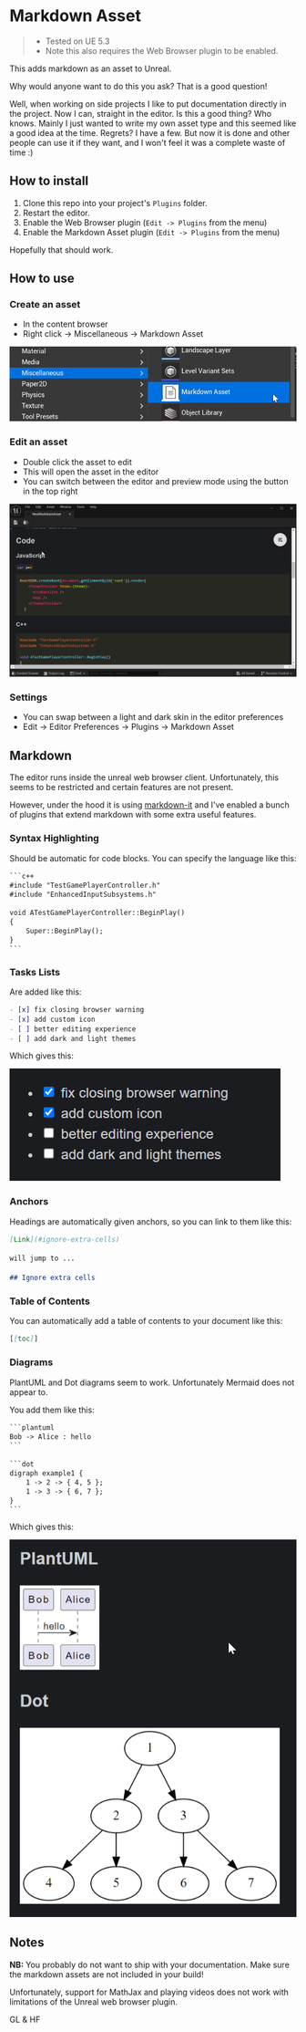 # Markdown Asset

> * Tested on UE 5.3
> * Note this also requires the Web Browser plugin to be enabled.

This adds markdown as an asset to Unreal.

Why would anyone want to do this you ask? That is a good question!

Well, when working on side projects I like to put documentation directly in the project. Now I can, straight in the editor. Is this a good thing? Who knows. Mainly I just wanted to write my own asset type and this seemed like a good idea at the time. Regrets? I have a few. But now it is done and other people can use it if they want, and I won't feel it was a complete waste of time :)

## How to install

1. Clone this repo into your project's `Plugins` folder.
2. Restart the editor.
3. Enable the Web Browser plugin (`Edit -> Plugins` from the menu)
4. Enable the Markdown Asset plugin (`Edit -> Plugins` from the menu)

Hopefully that should work.

## How to use

### Create an asset

* In the content browser
* Right click -> Miscellaneous -> Markdown Asset

![X](./Docs/NewAsset.png)

### Edit an asset

* Double click the asset to edit
* This will open the asset in the editor
* You can switch between the editor and preview mode using the button in the top right

![X](./Docs/Editing.png)

### Settings

* You can swap between a light and dark skin in the editor preferences
* Edit -> Editor Preferences -> Plugins -> Markdown Asset

## Markdown

The editor runs inside the unreal web browser client. Unfortunately, this seems to be restricted and certain features are not present.

However, under the hood it is using [markdown-it](https://github.com/markdown-it/markdown-it) and I've enabled a bunch of plugins  that extend markdown with some extra useful features.

### Syntax Highlighting

Should be automatic for code blocks. You can specify the language like this:

    ```c++
    #include "TestGamePlayerController.h"
    #include "EnhancedInputSubsystems.h"

    void ATestGamePlayerController::BeginPlay()
    {
        Super::BeginPlay();
    }
    ```

### Tasks Lists

Are added like this:

```markdown
- [x] fix closing browser warning
- [x] add custom icon
- [ ] better editing experience
- [ ] add dark and light themes
```

Which gives this:

![X](./Docs/TaskList.png)



### Anchors

Headings are automatically given anchors, so you can link to them like this:

```markdown
[Link](#ignore-extra-cells)

will jump to ...

## Ignore extra cells
```

### Table of Contents

You can automatically add a table of contents to your document like this:

```markdown
[[toc]]
```

### Diagrams

PlantUML and Dot diagrams seem to work. Unfortunately Mermaid does not appear to.

You add them like this:


    ```plantuml
    Bob -> Alice : hello
    ```

    ```dot
    digraph example1 {
        1 -> 2 -> { 4, 5 };
        1 -> 3 -> { 6, 7 };
    }
    ```

Which gives this:

![X](./Docs/Diagrams.png)


## Notes

**NB:** You probably do not want to ship with your documentation. Make sure the markdown assets are not included in your build!

Unfortunately, support for MathJax and playing videos does not work with limitations of the Unreal web browser plugin.

GL & HF

